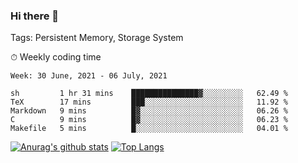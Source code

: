 ### Hi there 👋

Tags: Persistent Memory, Storage System

<!--

[![Anurag's github stats](https://github-readme-stats.vercel.app/api?username=wwyf)](https://github.com/anuraghazra/github-readme-stats)

[![Anurag's github stats](https://github-readme-stats.vercel.app/api?username=wwyf&count_private=true)](https://github.com/anuraghazra/github-readme-stats)


[![Top Langs](https://github-readme-stats.vercel.app/api/top-langs/?username=wwyf&count_private=true&&hide=jupyter%20notebook,html)](https://github.com/anuraghazra/github-readme-stats)



-->


⏱ Weekly coding time

<!--START_SECTION:waka-->
```text
Week: 30 June, 2021 - 06 July, 2021

sh         1 hr 31 mins    ███████████████▓░░░░░░░░░   62.49 % 
TeX        17 mins         ███░░░░░░░░░░░░░░░░░░░░░░   11.92 % 
Markdown   9 mins          █▓░░░░░░░░░░░░░░░░░░░░░░░   06.26 % 
C          9 mins          █▓░░░░░░░░░░░░░░░░░░░░░░░   06.23 % 
Makefile   5 mins          █░░░░░░░░░░░░░░░░░░░░░░░░   04.01 % 
```
<!--END_SECTION:waka-->



[![Anurag's github stats](https://github-readme-stats.vercel.app/api?username=wwyf&count_private=true&show_icons=true&hide_border=true)](https://github.com/anuraghazra/github-readme-stats) [![Top Langs](https://github-readme-stats.vercel.app/api/top-langs/?username=wwyf&count_private=true&hide=jupyter%20notebook,html,OpenEdge%20ABL&langs_count=10&layout=compact&hide_border=true)](https://github.com/anuraghazra/github-readme-stats)

<!--

[![willianrod's wakatime stats](https://github-readme-stats.vercel.app/api/wakatime?username=wwyf)](https://github.com/anuraghazra/github-readme-stats)


-->
